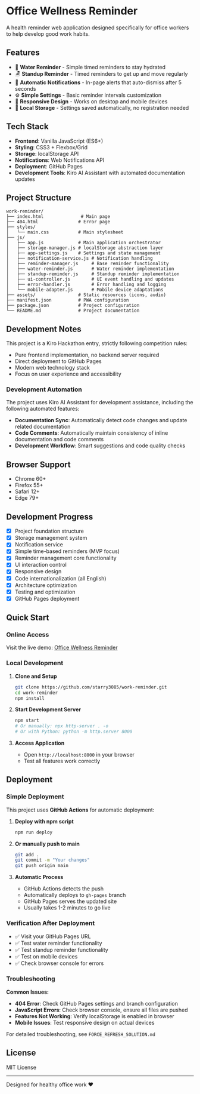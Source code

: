 # Office Wellness Reminder

A health reminder web application designed specifically for office workers to help develop good work habits.

## Features

- 🥤 **Water Reminder** - Simple timed reminders to stay hydrated
- 🪑 **Standup Reminder** - Timed reminders to get up and move regularly
- 🔔 **Automatic Notifications** - In-page alerts that auto-dismiss after 5 seconds
- ⚙️ **Simple Settings** - Basic reminder intervals customization
- 📱 **Responsive Design** - Works on desktop and mobile devices
- 💾 **Local Storage** - Settings saved automatically, no registration needed

## Tech Stack

- **Frontend**: Vanilla JavaScript (ES6+)
- **Styling**: CSS3 + Flexbox/Grid
- **Storage**: localStorage API
- **Notifications**: Web Notifications API
- **Deployment**: GitHub Pages
- **Development Tools**: Kiro AI Assistant with automated documentation updates

## Project Structure

```
work-reminder/
├── index.html              # Main page
├── 404.html               # Error page
├── styles/
│   └── main.css           # Main stylesheet
├── js/
│   ├── app.js             # Main application orchestrator
│   ├── storage-manager.js # localStorage abstraction layer
│   ├── app-settings.js    # Settings and state management
│   ├── notification-service.js # Notification handling
│   ├── reminder-manager.js     # Base reminder functionality
│   ├── water-reminder.js       # Water reminder implementation
│   ├── standup-reminder.js     # Standup reminder implementation
│   ├── ui-controller.js        # UI event handling and updates
│   ├── error-handler.js        # Error handling and logging
│   └── mobile-adapter.js       # Mobile device adaptations
├── assets/                # Static resources (icons, audio)
├── manifest.json          # PWA configuration
├── package.json           # Project configuration
└── README.md              # Project documentation
```

## Development Notes

This project is a Kiro Hackathon entry, strictly following competition rules:
- Pure frontend implementation, no backend server required
- Direct deployment to GitHub Pages
- Modern web technology stack
- Focus on user experience and accessibility

### Development Automation

The project uses Kiro AI Assistant for development assistance, including the following automated features:
- **Documentation Sync**: Automatically detect code changes and update related documentation
- **Code Comments**: Automatically maintain consistency of inline documentation and code comments
- **Development Workflow**: Smart suggestions and code quality checks

## Browser Support

- Chrome 60+
- Firefox 55+
- Safari 12+
- Edge 79+

## Development Progress

- [x] Project foundation structure
- [x] Storage management system
- [x] Notification service
- [x] Simple time-based reminders (MVP focus)
- [x] Reminder management core functionality
- [x] UI interaction control
- [x] Responsive design
- [x] Code internationalization (all English)
- [x] Architecture optimization
- [x] Testing and optimization
- [x] GitHub Pages deployment

## Quick Start

### Online Access
Visit the live demo: [Office Wellness Reminder](https://starry3085.github.io/work-reminder/)

### Local Development

1. **Clone and Setup**
   ```bash
   git clone https://github.com/starry3085/work-reminder.git
   cd work-reminder
   npm install
   ```

2. **Start Development Server**
   ```bash
   npm start
   # Or manually: npx http-server . -o
   # Or with Python: python -m http.server 8000
   ```

3. **Access Application**
   - Open `http://localhost:8000` in your browser
   - Test all features work correctly

## Deployment

### Simple Deployment

This project uses **GitHub Actions** for automatic deployment:

1. **Deploy with npm script**
   ```bash
   npm run deploy
   ```

2. **Or manually push to main**
   ```bash
   git add .
   git commit -m "Your changes"
   git push origin main
   ```

3. **Automatic Process**
   - GitHub Actions detects the push
   - Automatically deploys to `gh-pages` branch
   - GitHub Pages serves the updated site
   - Usually takes 1-2 minutes to go live

### Verification After Deployment

- ✅ Visit your GitHub Pages URL
- ✅ Test water reminder functionality
- ✅ Test standup reminder functionality  
- ✅ Test on mobile devices
- ✅ Check browser console for errors

### Troubleshooting

**Common Issues:**
- **404 Error**: Check GitHub Pages settings and branch configuration
- **JavaScript Errors**: Check browser console, ensure all files are pushed
- **Features Not Working**: Verify localStorage is enabled in browser
- **Mobile Issues**: Test responsive design on actual devices

For detailed troubleshooting, see `FORCE_REFRESH_SOLUTION.md`

## License

MIT License

---

Designed for healthy office work ❤️